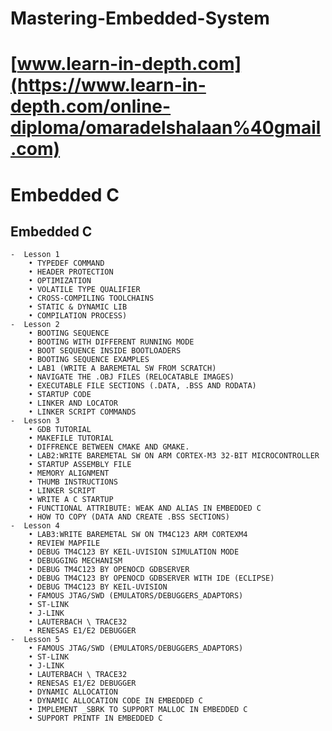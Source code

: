 # Mastering-Embedded-System
# [www.learn-in-depth.com](https://www.learn-in-depth.com/online-diploma/omaradelshalaan%40gmail.com)
   
   
# Embedded C
   
## Embedded C
	-  Lesson 1 
		• TYPEDEF COMMAND
		• HEADER PROTECTION
		• OPTIMIZATION
		• VOLATILE TYPE QUALIFIER
		• CROSS-COMPILING TOOLCHAINS
		• STATIC & DYNAMIC LIB
		• COMPILATION PROCESS)
	-  Lesson 2
		• BOOTING SEQUENCE
		• BOOTING WITH DIFFERENT RUNNING MODE
		• BOOT SEQUENCE INSIDE BOOTLOADERS
		• BOOTING SEQUENCE EXAMPLES
		• LAB1 (WRITE A BAREMETAL SW FROM SCRATCH)
		• NAVIGATE THE .OBJ FILES (RELOCATABLE IMAGES)
		• EXECUTABLE FILE SECTIONS (.DATA, .BSS AND RODATA)
		• STARTUP CODE
		• LINKER AND LOCATOR
		• LINKER SCRIPT COMMANDS
	-  Lesson 3
		• GDB TUTORIAL
		• MAKEFILE TUTORIAL
		• DIFFRENCE BETWEEN CMAKE AND GMAKE.
		• LAB2:WRITE BAREMETAL SW ON ARM CORTEX-M3 32-BIT MICROCONTROLLER
		• STARTUP ASSEMBLY FILE
		• MEMORY ALIGNMENT
		• THUMB INSTRUCTIONS
		• LINKER SCRIPT
		• WRITE A C STARTUP
		• FUNCTIONAL ATTRIBUTE: WEAK AND ALIAS IN EMBEDDED C
		• HOW TO COPY (DATA AND CREATE .BSS SECTIONS)
	-  Lesson 4
		• LAB3:WRITE BAREMETAL SW ON TM4C123 ARM CORTEXM4
		• REVIEW MAPFILE
		• DEBUG TM4C123 BY KEIL-UVISION SIMULATION MODE
		• DEBUGGING MECHANISM
		• DEBUG TM4C123 BY OPENOCD GDBSERVER
		• DEBUG TM4C123 BY OPENOCD GDBSERVER WITH IDE (ECLIPSE)
		• DEBUG TM4C123 BY KEIL-UVISION
		• FAMOUS JTAG/SWD (EMULATORS/DEBUGGERS_ADAPTORS)
		• ST-LINK
		• J-LINK
		• LAUTERBACH \ TRACE32
		• RENESAS E1/E2 DEBUGGER
	-  Lesson 5
		• FAMOUS JTAG/SWD (EMULATORS/DEBUGGERS_ADAPTORS)
		• ST-LINK
		• J-LINK
		• LAUTERBACH \ TRACE32
		• RENESAS E1/E2 DEBUGGER
		• DYNAMIC ALLOCATION
		• DYNAMIC ALLOCATION CODE IN EMBEDDED C
		• IMPLEMENT _SBRK TO SUPPORT MALLOC IN EMBEDDED C
		• SUPPORT PRINTF IN EMBEDDED C

